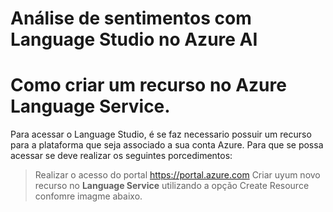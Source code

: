 # Análise de sentimentos com Language Studio no Azure AI

# Como criar um recurso no Azure Language Service.

Para acessar o Language Studio, é se faz necessario possuir um recurso para a plataforma  que seja associado a sua conta Azure. 
Para que se possa acessar se deve realizar os seguintes porcedimentos:

> Realizar o acesso do portal https://portal.azure.com
> Criar uyum novo recurso no **Language Service** utilizando a opção Create Resource confomre imagme abaixo.
  
